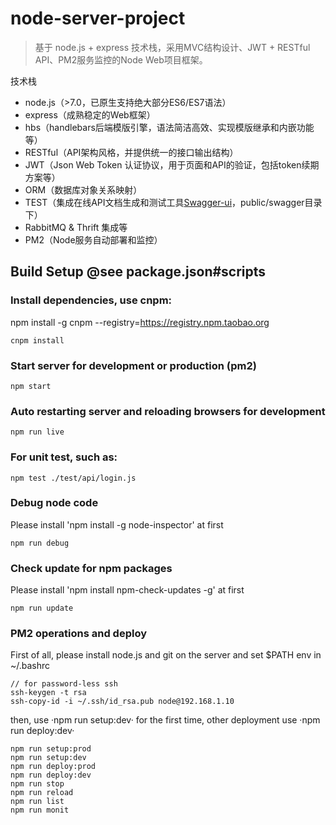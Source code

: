 # node-server-project
> 基于 node.js + express 技术栈，采用MVC结构设计、JWT + RESTful API、PM2服务监控的Node Web项目框架。

技术栈

- node.js（>7.0，已原生支持绝大部分ES6/ES7语法）
- express（成熟稳定的Web框架）
- hbs（handlebars后端模版引擎，语法简洁高效、实现模版继承和内嵌功能等）
- RESTful（API架构风格，并提供统一的接口输出结构）
- JWT（Json Web Token 认证协议，用于页面和API的验证，包括token续期方案等）
- ORM（数据库对象关系映射）
- TEST（集成在线API文档生成和测试工具[Swagger-ui](https://github.com/swagger-api/swagger-ui)，public/swagger目录下）
- RabbitMQ & Thrift 集成等
- PM2（Node服务自动部署和监控）


## Build Setup  @see package.json#scripts

### Install dependencies, use cnpm:
npm install -g cnpm --registry=https://registry.npm.taobao.org
```
cnpm install
```

### Start server for development or production (pm2)

```
npm start
```

### Auto restarting server and reloading browsers for development

```
npm run live
```

### For unit test, such as:

```
npm test ./test/api/login.js
```

### Debug node code

Please install 'npm install -g node-inspector' at first

```
npm run debug
```

### Check update for npm packages

Please install 'npm install npm-check-updates -g' at first

```
npm run update
```

### PM2 operations and deploy

First of all, please install node.js and git on the server and set $PATH env in ~/.bashrc
```
// for password-less ssh
ssh-keygen -t rsa
ssh-copy-id -i ~/.ssh/id_rsa.pub node@192.168.1.10
```
then, use ·npm run setup:dev· for the first time, other deployment use ·npm run deploy:dev·
```
npm run setup:prod
npm run setup:dev
npm run deploy:prod
npm run deploy:dev
npm run stop
npm run reload
npm run list
npm run monit
```

